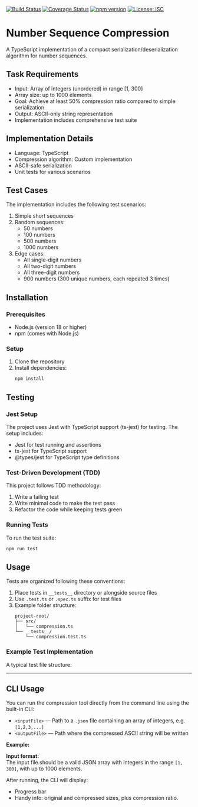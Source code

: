 [![Build Status](https://github.com/NVBespalov/CompactNumCodec/workflows/Build%20Project/badge.svg)](https://github.com/NVBespalov/CompactNumCodec/actions)
[![Coverage Status](https://coveralls.io/repos/github/NVBespalov/CompactNumCodec/badge.svg?branch=main)](https://coveralls.io/github/NVBespalov/CompactNumCodec?branch=main)
[![npm version](https://badge.fury.io/js/number-sequence-compression.svg)](https://badge.fury.io/js/CompactNumCodec)
[![License: ISC](https://img.shields.io/badge/License-ISC-blue.svg)](https://opensource.org/licenses/ISC)

# Number Sequence Compression

A TypeScript implementation of a compact serialization/deserialization algorithm for number sequences.

## Task Requirements

- Input: Array of integers (unordered) in range [1, 300]
- Array size: up to 1000 elements
- Goal: Achieve at least 50% compression ratio compared to simple serialization
- Output: ASCII-only string representation
- Implementation includes comprehensive test suite

## Implementation Details

- Language: TypeScript
- Compression algorithm: Custom implementation
- ASCII-safe serialization
- Unit tests for various scenarios

## Test Cases

The implementation includes the following test scenarios:

1. Simple short sequences
2. Random sequences:
   - 50 numbers
   - 100 numbers
   - 500 numbers
   - 1000 numbers
3. Edge cases:
   - All single-digit numbers
   - All two-digit numbers
   - All three-digit numbers
   - 900 numbers (300 unique numbers, each repeated 3 times)

## Installation

### Prerequisites

- Node.js (version 18 or higher)
- npm (comes with Node.js)

### Setup

1. Clone the repository
2. Install dependencies:
   ```bash
   npm install
   ```

## Testing

### Jest Setup

The project uses Jest with TypeScript support (ts-jest) for testing. The setup includes:

- Jest for test running and assertions
- ts-jest for TypeScript support
- @types/jest for TypeScript type definitions

### Test-Driven Development (TDD)

This project follows TDD methodology:

1. Write a failing test
2. Write minimal code to make the test pass
3. Refactor the code while keeping tests green

### Running Tests

To run the test suite:

```bash
npm run test
```

## Usage

Tests are organized following these conventions:

1. Place tests in `__tests__` directory or alongside source files
2. Use `.test.ts` or `.spec.ts` suffix for test files
3. Example folder structure:
   ```
   project-root/
   ├── src/
   │   └── compression.ts
   └── __tests__/
       └── compression.test.ts
   ```

### Example Test Implementation

A typical test file structure:

---

## CLI Usage

You can run the compression tool directly from the command line using the built-in CLI:

- `<inputFile>` — Path to a `.json` file containing an array of integers, e.g. `[1,2,3,...]`
- `<outputFile>` — Path where the compressed ASCII string will be written

**Example:**

**Input format:**  
The input file should be a valid JSON array with integers in the range `[1, 300]`, with up to 1000 elements.

After running, the CLI will display:

- Progress bar
- Handy info: original and compressed sizes, plus compression ratio.
